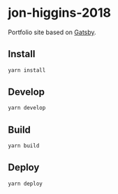 # jon-higgins-2018
Portfolio site based on [Gatsby](https://www.gatsbyjs.org/).

## Install

```sh
yarn install
```

## Develop

```sh
yarn develop
```

## Build

```sh
yarn build
```

## Deploy

```sh
yarn deploy
```
